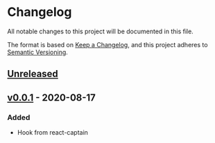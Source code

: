 # Changelog

All notable changes to this project will be documented in this file.

The format is based on [Keep a Changelog](https://keepachangelog.com/en/1.0.0/),
and this project adheres to [Semantic Versioning](https://semver.org/spec/v2.0.0.html).

## [Unreleased]

## [v0.0.1] - 2020-08-17

### Added

- Hook from react-captain

[unreleased]: https://github.com/soywod/react-use-debounce/compare/v0.0.1...HEAD
[v0.0.1]: https://github.com/soywod/react-use-debounce/releases/tag/v0.0.1
